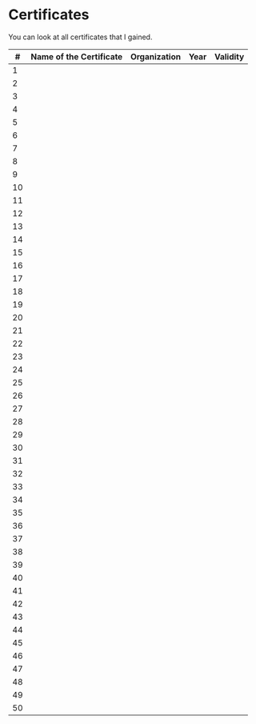 # Certificates
You can look at all certificates that I gained.


| # | Name of the Certificate | Organization | Year | Validity |
|---|-------------------------|--------------|------|----------|
| 1 |                         |              |      |          |
| 2 |                         |              |      |          |
| 3 |                         |              |      |          |
| 4 |                         |              |      |          |
| 5 |                         |              |      |          |
| 6 |                         |              |      |          |
| 7 |                         |              |      |          |
| 8 |                         |              |      |          |
| 9 |                         |              |      |          |
| 10|                         |              |      |          |
| 11|                         |              |      |          |
| 12|                         |              |      |          |
| 13|                         |              |      |          |
| 14|                         |              |      |          |
| 15|                         |              |      |          |
| 16|                         |              |      |          |
| 17|                         |              |      |          |
| 18|                         |              |      |          |
| 19|                         |              |      |          |
| 20|                         |              |      |          |
| 21|                         |              |      |          |
| 22|                         |              |      |          |
| 23|                         |              |      |          |
| 24|                         |              |      |          |
| 25|                         |              |      |          |
| 26|                         |              |      |          |
| 27|                         |              |      |          |
| 28|                         |              |      |          |
| 29|                         |              |      |          |
| 30|                         |              |      |          |
| 31|                         |              |      |          |
| 32|                         |              |      |          |
| 33|                         |              |      |          |
| 34|                         |              |      |          |
| 35|                         |              |      |          |
| 36|                         |              |      |          |
| 37|                         |              |      |          |
| 38|                         |              |      |          |
| 39|                         |              |      |          |
| 40|                         |              |      |          |
| 41|                         |              |      |          |
| 42|                         |              |      |          |
| 43|                         |              |      |          |
| 44|                         |              |      |          |
| 45|                         |              |      |          |
| 46|                         |              |      |          |
| 47|                         |              |      |          |
| 48|                         |              |      |          |
| 49|                         |              |      |          |
| 50|                         |              |      |          |

